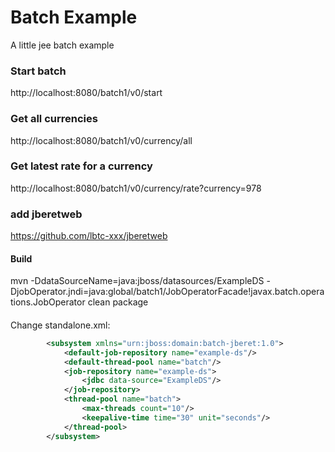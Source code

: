 # Batch Example
A little jee batch example

### Start batch
http://localhost:8080/batch1/v0/start

### Get all currencies
http://localhost:8080/batch1/v0/currency/all

### Get latest rate for a currency
http://localhost:8080/batch1/v0/currency/rate?currency=978

### add jberetweb
https://github.com/lbtc-xxx/jberetweb

#### Build

mvn -DdataSourceName=java:jboss/datasources/ExampleDS -DjobOperator.jndi=java:global/batch1/JobOperatorFacade!javax.batch.operations.JobOperator clean package

####
Change standalone.xml:
```xml
        <subsystem xmlns="urn:jboss:domain:batch-jberet:1.0">
            <default-job-repository name="example-ds"/>
            <default-thread-pool name="batch"/>
            <job-repository name="example-ds">
                <jdbc data-source="ExampleDS"/>
            </job-repository>
            <thread-pool name="batch">
                <max-threads count="10"/>
                <keepalive-time time="30" unit="seconds"/>
            </thread-pool>
        </subsystem>
```
